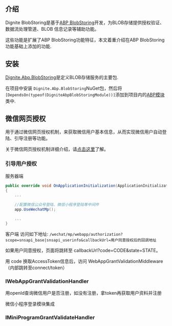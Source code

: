 ## 介绍

Dignite BlobStoring是基于[ABP BlobStoring](https://docs.abp.io/zh-Hans/abp/latest/Blob-Storing)开发，为BLOB存储提供授权验证、 数据流处理管道、BLOB 信息记录等辅助功能。

这些功能是扩展了ABP BlobStoring功能特征，本文着重介绍在ABP BlobStoring功能基础上添加的功能.

## 安装

[Dignite.Abp.BlobStoring](https://www.nuget.org/packages/Dignite.Abp.BlobStoring)是定义BLOB存储服务的主要包. 

在项目中安装 `Dignite.Abp.BlobStoring`NuGet包，然后将`[DependsOn(typeof(DigniteAbpBlobStoringModule))]`添加到项目内的[ABP模块](https://docs.abp.io/zh-Hans/abp/latest/Module-Development-Basics)类中.

## 微信网页授权

用于通过微信网页授权机制，来获取微信用户基本信息，从而实现微信用户自动登陆、引导注册等功能。

关于微信网页授权机制详细介绍，请[点击这里](https://developers.weixin.qq.com/doc/offiaccount/OA_Web_Apps/Wechat_webpage_authorization.html)了解。

### 引导用户授权

服务器端

````csharp
public override void OnApplicationInitialization(ApplicationInitializationContext context)
{
    ...
    
    //配置微信公众号登陆、微信小程序登陆等中间件
    app.UseWechatMp();

    ...
}
````

客户端
访问如下地址:
`/wechat/mp/webapp/authorization?scope=snsapi_base|snsapi_userinfo&callbackUrl=用户同意授权后的回调地址`

如果用户同意授权，页面将跳转至 callbackUrl?code=CODE&state=STATE。

用 code 换取AccessToken信息后，访问 WebAppGrantValidationMiddleware （内部跳转至connect/token）



### IWebAppGrantValidationHandler
用openId查询微信用户是否注册，如没有注册，拿token再获取用户资料并注册


微信小程序登录模块集成
### IMiniProgramGrantValidateHandler
